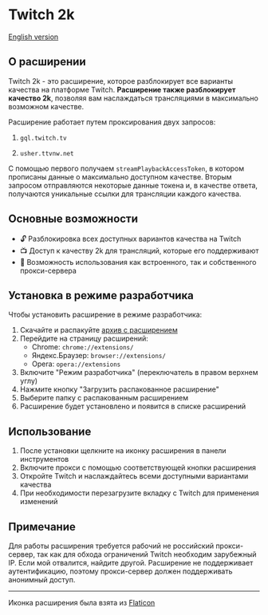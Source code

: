 # Twitch 2k

[English version](README.en.md)

## О расширении

Twitch 2k - это расширение, которое разблокирует все варианты качества на платформе Twitch. **Расширение также разблокирует качество 2k**, позволяя вам наслаждаться трансляциями в максимально возможном качестве.

Расширение работает путем проксирования двух запросов:

1. `gql.twitch.tv`

2. `usher.ttvnw.net`

С помощью первого получаем `streamPlaybackAccessToken`, в котором прописаны данные о максимально доступном качестве. Вторым запросом отправляются некоторые данные токена и, в качестве ответа, получаются уникальные ссылки для трансляции каждого качества.

## Основные возможности

- 🔓 Разблокировка всех доступных вариантов качества на Twitch
- 📺 Доступ к качеству 2k для трансляций, которые его поддерживают
- 🔧 Возможность использования как встроенного, так и собственного прокси-сервера

## Установка в режиме разработчика

Чтобы установить расширение в режиме разработчика:

1. Скачайте и распакуйте [архив с расширением](https://github.com/MrSago/Twitch-2k/releases/latest)
2. Перейдите на страницу расширений:
   - Chrome: `chrome://extensions/`
   - Яндекс.Браузер: `browser://extensions/`
   - Opera: `opera://extensions`
3. Включите "Режим разработчика" (переключатель в правом верхнем углу)
4. Нажмите кнопку "Загрузить распакованное расширение"
5. Выберите папку с распакованным расширением
6. Расширение будет установлено и появится в списке расширений

## Использование

1. После установки щелкните на иконку расширения в панели инструментов
2. Включите прокси с помощью соответствующей кнопки расширения
3. Откройте Twitch и наслаждайтесь всеми доступными вариантами качества
4. При необходимости перезагрузите вкладку с Twitch для применения изменений

## Примечание

Для работы расширения требуется рабочий не российский прокси-сервер, так как для обхода ограничений Twitch необходим зарубежный IP. Если мой отвалится, найдите другой. Расширение не поддерживает аутентификацию, поэтому прокси-сервер должен поддерживать анонимный доступ.

---

Иконка расширения была взята из [Flaticon](https://www.flaticon.com/free-icon/twitch_3771425?term=twitch&page=1&position=43&origin=search&related_id=3771425)

